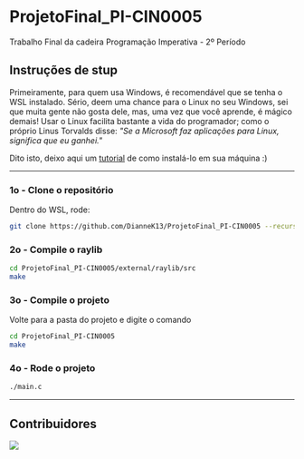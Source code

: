 # ProjetoFinal_PI-CIN0005

Trabalho Final da cadeira Programação Imperativa - 2º Período

## Instruções de stup

Primeiramente, para quem usa Windows, é recomendável que se tenha o WSL instalado. Sério, deem uma chance para o Linux no seu Windows, sei que muita gente não gosta dele, mas, uma vez que você aprende, é mágico demais! Usar o Linux facilita bastante a vida do programador; como o próprio Linus Torvalds disse: _"Se a Microsoft faz aplicações para Linux, significa que eu ganhei."_

Dito isto, deixo aqui um [tutorial](https://github.com/DianneK13/ProjetoFinal_PI-CIN0005/blob/main/Tutorial/WSL.md) de como instalá-lo em sua máquina :)

---

### 1o - Clone o repositório

Dentro do WSL, rode:

```bash
git clone https://github.com/DianneK13/ProjetoFinal_PI-CIN0005 --recursive
```

### 2o - Compile o raylib

```bash
cd ProjetoFinal_PI-CIN0005/external/raylib/src
make
```

### 3o - Compile o projeto

Volte para a pasta do projeto e digite o comando

```bash
cd ProjetoFinal_PI-CIN0005
make
```

### 4o - Rode o projeto

```bash
./main.c
```

---

## Contribuidores

<a href="https://github.com/DianneK13/ProjetoFinal_PI-CIN0005/graphs/contributors">
  <img src="https://contrib.rocks/image?repo=DianneK13/ProjetoFinal_PI-CIN0005&max=500&columns=20&anon=1" />
</a>
